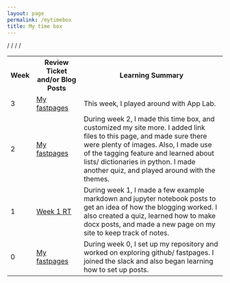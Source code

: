 ```yaml
---
layout: page
permalink: /mytimebox
title: My time box
---
```


<table>
    <tr>
     <th>Week</th>
     <th>Review Ticket and/or Blog Posts</th>
     <th>Learning Summary</th>
    </tr>
    <tr>
        <td>3</td>
       <td><a href="https://jiya-sav.github.io/jiya_repository/">My fastpages</a></td>/
        <td>This week, I played around with App Lab.</td>
    </tr>
    <tr>
       <td>2</td>
        <td><a href="https://jiya-sav.github.io/jiya_repository/">My fastpages</a></td>/
        <td>During week 2, I made this time box, and customized my site more. I added link files to this page, and made sure there were plenty of images. Also, I made use of the tagging feature and learned about lists/ dictionaries in python. I made another quiz, and played around with the themes.</td>
    </tr>
    <tr>
        <td>1</td>
        <td><a href="https://github.com/jiya-sav/jiya_repository/issues/2">Week 1 RT</a></td>/
        <td>During week 1, I made a few example markdown and jupyter notebook posts to get an idea of how the blogging worked. I also created a quiz,  learned how to make docx posts, and made a new page on my site to keep track of notes.</td>
    </tr>
    <tr>
        <td>0</td>
        <td><a href="https://jiya-sav.github.io/jiya_repository/">My fastpages</a></td>/
        <td>During week 0, I set up my repository and worked on exploring github/ fastpages. I joined the slack and also began learning how to set up posts.</td>
    </tr>
    